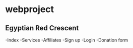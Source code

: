﻿# webproject

 
## Egyptian Red Crescent
<p>-Index
-Services
-Affiliates 
-Sign up
-Login
-Donation form</p>